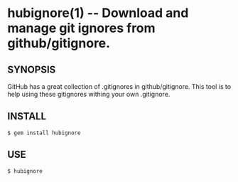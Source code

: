 hubignore(1) -- Download and manage git ignores from github/gitignore.
=================================================================

SYNOPSIS
--------
GitHub has a great collection of .gitignores in github/gitignore.
This tool is to help using these gitignores withing your own .gitignore.

INSTALL
-------
    $ gem install hubignore

USE
---
    $ hubignore
